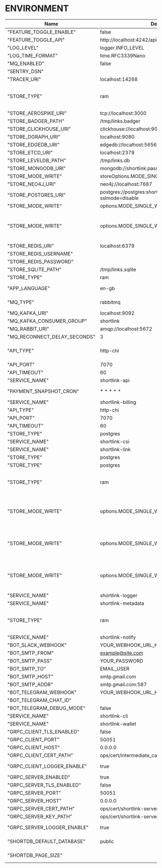 <!---
File generated by cli. DO NOT EDIT.
-->

# ENVIRONMENT

| Name                         | Default Value                                                          | Description                                                                             |
|------------------------------|------------------------------------------------------------------------|-----------------------------------------------------------------------------------------|
| "FEATURE_TOGGLE_ENABLE"      | false                                                                  |                                                                                         |
| "FEATURE_TOGGLE_API"         | http://localhost:4242/api/                                             |                                                                                         |
| "LOG_LEVEL"                  | logger.INFO_LEVEL                                                      |                                                                                         |
| "LOG_TIME_FORMAT"            | time.RFC3339Nano                                                       |                                                                                         |
| "MQ_ENABLED"                 | false                                                                  | Enabled MQ                                                                              |
| "SENTRY_DSN"                 |                                                                        | key for sentry                                                                          |
| "TRACER_URI"                 | localhost:14268                                                        | Tracing addr:host                                                                       |
| "STORE_TYPE"                 | ram                                                                    | Select: postgres, mongo, redis, dgraph, sqlite, leveldb, badger, neo4j, ram             |
| "STORE_AEROSPIKE_URI"        | tcp://localhost:3000                                                   | Aerospike URI                                                                           |
| "STORE_BADGER_PATH"          | /tmp/links.badger                                                      | Badger path to file                                                                     |
| "STORE_CLICKHOUSE_URI"       | clickhouse://localhost:9000/default?sslmode=disable                    | Clickhouse URI                                                                          |
| "STORE_DGRAPH_URI"           | localhost:9080                                                         | DGRAPH URI                                                                              |
| "STORE_EDGEDB_URI"           | edgedb://localhost:5656                                                | EdgeDB URI                                                                              |
| "STORE_ETCD_URI"             | localhost:2379                                                         | ETCD URI                                                                                |
| "STORE_LEVELDB_PATH"         | /tmp/links.db                                                          | LevelDB path to file                                                                    |
| "STORE_MONGODB_URI"          | mongodb://shortlink:password@localhost:27017/shortlink                 | MongoDB URI                                                                             |
| "STORE_MODE_WRITE"           | storeOptions.MODE_SINGLE_WRITE                                         | mode write to db                                                                        |
| "STORE_NEO4J_URI"            | neo4j://localhost:7687                                                 | NEO4J URI                                                                               |
| "STORE_POSTGRES_URI"         | postgres://postgres:shortlink@localhost:5432/shortlink?sslmode=disable | Postgres URI                                                                            |
| "STORE_MODE_WRITE"           | options.MODE_SINGLE_WRITE                                              | mode write to db                                                                        |
| "STORE_MODE_WRITE"           | options.MODE_SINGLE_WRITE                                              | mode write to db. Select: 0 (MODE_SINGLE_WRITE), 1 (MODE_BATCH_WRITE)                   |
| "STORE_REDIS_URI"            | localhost:6379                                                         | Redis Hosts                                                                             |
| "STORE_REDIS_USERNAME"       |                                                                        | Redis Username                                                                          |
| "STORE_REDIS_PASSWORD"       |                                                                        | Redis Password                                                                          |
| "STORE_SQLITE_PATH"          | /tmp/links.sqlite                                                      | SQLite URI                                                                              |
| "STORE_TYPE"                 | ram                                                                    | Select: postgres                                                                        |
| "APP_LANGUAGE"               | en-gb                                                                  | Select: en-gb, de-DE, fr-CH                                                             |
| "MQ_TYPE"                    | rabbitmq                                                               | Select: kafka, rabbitmq, nats, redis                                                    |
| "MQ_KAFKA_URI"               | localhost:9092                                                         | Kafka URI                                                                               |
| "MQ_KAFKA_CONSUMER_GROUP"    | shortlink                                                              | Kafka consumer group                                                                    |
| "MQ_RABBIT_URI"              | amqp://localhost:5672                                                  | RabbitMQ URI                                                                            |
| "MQ_RECONNECT_DELAY_SECONDS" | 3                                                                      | nolint:gomnd                                                                            |
| "API_TYPE"                   | http-chi                                                               | Select: http-chi, gRPC-web, graphql, cloudevents                                        |
| "API_PORT"                   | 7070                                                                   | nolint:gomnd                                                                            |
| "API_TIMEOUT"                | 60                                                                     | nolint:gomnd                                                                            |
| "SERVICE_NAME"               | shortlink-api                                                          |                                                                                         |
| "PAYMENT_SNAPSHOT_CRON"      | * * * * *                                                              | check snapshot by timeout                                                               |
| "SERVICE_NAME"               | shortlink-billing                                                      |                                                                                         |
| "API_TYPE"                   | http-chi                                                               | Select: http-chi                                                                        |
| "API_PORT"                   | 7070                                                                   | nolint:gomnd                                                                            |
| "API_TIMEOUT"                | 60                                                                     | nolint:gomnd                                                                            |
| "STORE_TYPE"                 | postgres                                                               | Select: postgres                                                                        |
| "SERVICE_NAME"               | shortlink-csi                                                          |                                                                                         |
| "SERVICE_NAME"               | shortlink-link                                                         |                                                                                         |
| "STORE_TYPE"                 | postgres                                                               | Select: postgres                                                                        |
| "STORE_TYPE"                 | postgres                                                               | Select: postgres                                                                        |
| "STORE_TYPE"                 | ram                                                                    | Select: postgres, mongo, redis, dgraph, sqlite, leveldb, badger, ram                    |
| "STORE_MODE_WRITE"           | options.MODE_SINGLE_WRITE                                              | mode write to db. Select: 0 (MODE_SINGLE_WRITE), 1 (MODE_BATCH_WRITE)                   |
| "STORE_MODE_WRITE"           | options.MODE_SINGLE_WRITE                                              | mode write to db. Select: 0 (MODE_SINGLE_WRITE), 1 (MODE_BATCH_WRITE)                   |
| "STORE_MODE_WRITE"           | options.MODE_SINGLE_WRITE                                              | mode write to db. Select: 0 (MODE_SINGLE_WRITE), 1 (MODE_BATCH_WRITE)                   |
| "SERVICE_NAME"               | shortlink-logger                                                       |                                                                                         |
| "SERVICE_NAME"               | shortlink-metadata                                                     |                                                                                         |
| "STORE_TYPE"                 | ram                                                                    | Select: postgres, mongo, redis, dgraph, sqlite, leveldb, badger, ram, scylla, cassandra |
| "SERVICE_NAME"               | shortlink-notify                                                       |                                                                                         |
| "BOT_SLACK_WEBHOOK"          | YOUR_WEBHOOK_URL_HERE                                                  | Your webhook URL                                                                        |
| "BOT_SMTP_FROM"              | example@site.com                                                       |                                                                                         |
| "BOT_SMTP_PASS"              | YOUR_PASSWORD                                                          |                                                                                         |
| "BOT_SMTP_TO"                | EMAIL_USER                                                             |                                                                                         |
| "BOT_SMTP_HOST"              | smtp.gmail.com                                                         |                                                                                         |
| "BOT_SMTP_ADDR"              | smtp.gmail.com:587                                                     |                                                                                         |
| "BOT_TELEGRAM_WEBHOOK"       | YOUR_WEBHOOK_URL_HERE                                                  | Your webhook URL                                                                        |
| "BOT_TELEGRAM_CHAT_ID"       |                                                                        | Your chat ID                                                                            |
| "BOT_TELEGRAM_DEBUG_MODE"    | false                                                                  | Debug mode                                                                              |
| "SERVICE_NAME"               | shortlink-cli                                                          |                                                                                         |
| "SERVICE_NAME"               | shortlink-wallet                                                       |                                                                                         |
| "GRPC_CLIENT_TLS_ENABLED"    | false                                                                  | gRPC tls                                                                                |
| "GRPC_CLIENT_PORT"           | 50051                                                                  | gRPC port                                                                               |
| "GRPC_CLIENT_HOST"           | 0.0.0.0                                                                | gRPC host                                                                               |
| "GRPC_CLIENT_CERT_PATH"      | ops/cert/intermediate_ca.pem                                           | gRPC client cert                                                                        |
| "GRPC_CLIENT_LOGGER_ENABLE"  | true                                                                   | Enable logging for gRPC-client                                                          |
| "GRPC_SERVER_ENABLED"        | true                                                                   | gRPC server enable                                                                      |
| "GRPC_SERVER_TLS_ENABLED"    | false                                                                  | gRPC tls                                                                                |
| "GRPC_SERVER_PORT"           | 50051                                                                  | gRPC port                                                                               |
| "GRPC_SERVER_HOST"           | 0.0.0.0                                                                | gRPC host                                                                               |
| "GRPC_SERVER_CERT_PATH"      | ops/cert/shortlink-server.pem                                          | gRPC server cert                                                                        |
| "GRPC_SERVER_KEY_PATH"       | ops/cert/shortlink-server-key.pem                                      | gRPC server key                                                                         |
| "GRPC_SERVER_LOGGER_ENABLE"  | true                                                                   | Enable logging for gRPC-client                                                          |
| "SHORTDB_DEFAULT_DATABASE"   | public                                                                 | ShortDB default database                                                                |
| "SHORTDB_PAGE_SIZE"          |                                                                        | ShortDB default page of size                                                            |
